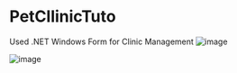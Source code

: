 # PetCllinicTuto
Used .NET Windows Form for Clinic Management
![image](https://github.com/cherryis/PetCllinicTuto/assets/59629395/e145d5d3-aad6-419c-b5a3-9505d39ee7ea)

![image](https://github.com/cherryis/PetCllinicTuto/assets/59629395/5aa8745c-d2a0-425e-813b-60b7aff8282b)
